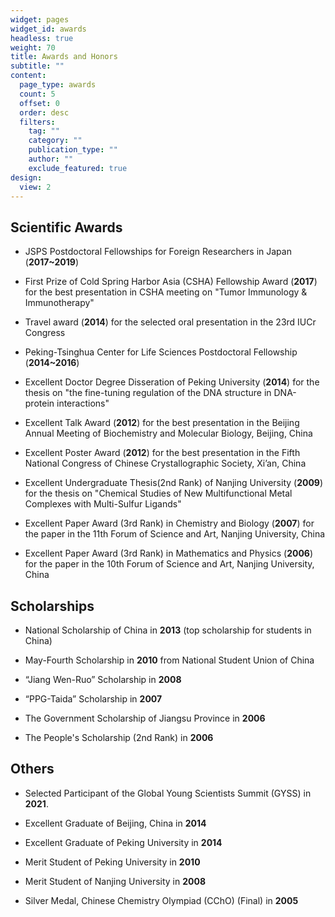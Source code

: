 ```yaml
---
widget: pages
widget_id: awards
headless: true
weight: 70
title: Awards and Honors
subtitle: ""
content:
  page_type: awards
  count: 5
  offset: 0
  order: desc
  filters:
    tag: ""
    category: ""
    publication_type: ""
    author: ""
    exclude_featured: true
design:
  view: 2
---
```

## **Scientific Awards**

- JSPS Postdoctoral Fellowships for Foreign Researchers in Japan (**2017~2019**)

- First Prize of Cold Spring Harbor Asia (CSHA) Fellowship Award (**2017**) for the best presentation in CSHA meeting on "Tumor Immunology & Immunotherapy"

- Travel award (**2014**) for the selected oral presentation in the 23rd IUCr Congress

- Peking-Tsinghua Center for Life Sciences Postdoctoral Fellowship (**2014~2016**)

- Excellent Doctor Degree Disseration of Peking University (**2014**) for the thesis on "the fine-tuning regulation of the DNA structure in DNA-protein interactions"

- Excellent Talk Award (**2012**) for the best presentation in the Beijing Annual Meeting of Biochemistry and Molecular Biology, Beijing, China

- Excellent Poster Award (**2012**) for the best presentation in the Fifth National Congress of Chinese Crystallographic Society, Xi’an, China

- Excellent Undergraduate Thesis(2nd Rank) of Nanjing University (**2009**) for the thesis on "Chemical Studies of New Multifunctional Metal Complexes with Multi-Sulfur Ligands"

- Excellent Paper Award (3rd Rank) in Chemistry and Biology (**2007**) for the paper in the 11th Forum of Science and Art, Nanjing University, China

- Excellent Paper Award (3rd Rank) in Mathematics and Physics (**2006**) for the paper in the 10th Forum of Science and Art, Nanjing University, China


## **Scholarships**

- National Scholarship of China in **2013** (top scholarship for students in China)

- May-Fourth Scholarship in **2010** from National Student Union of China

- “Jiang Wen-Ruo” Scholarship in **2008**

- “PPG-Taida” Scholarship in **2007**

- The Government Scholarship of Jiangsu Province in **2006**

- The People's Scholarship (2nd Rank) in **2006**


## **Others**

- Selected Participant of the Global Young Scientists Summit (GYSS) in **2021**.

- Excellent Graduate of Beijing, China in **2014**
   
- Excellent Graduate of Peking University in **2014**

- Merit Student of Peking University in **2010**

- Merit Student of Nanjing University in **2008**

- Silver Medal, Chinese Chemistry Olympiad (CChO) (Final) in **2005**
